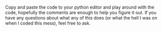 Copy and paste the code to your python editor and play around with the code, hopefully the comments are enough to help you figure it out. If you have any questions about what any of this does (or what the hell I was on when I coded this mess), feel free to ask.
